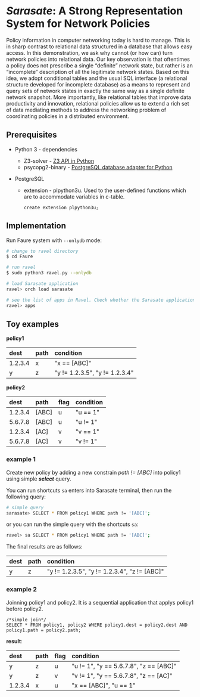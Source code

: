 # ***Sarasate***: A Strong Representation System for Network Policies

Policy information in computer networking today is hard to manage. This is in sharp contrast to relational data structured in a database that allows easy access. In this demonstration, we ask why cannot (or how can) turn network policies into relational data. Our key observation is that oftentimes a policy does not prescribe a single “definite” network state, but rather is an “incomplete” description of all the legitimate network states. Based on this idea, we adopt conditional tables and the usual SQL interface (a relational structure developed for incomplete database) as a means to represent and query sets of network states in exactly the same way as a single definite network snapshot. More importantly, like relational tables that improve data productivity and innovation, relational policies allow us to extend a rich set of data mediating methods to address the networking problem of coordinating policies in a distributed environment.

## **Prerequisites**

- Python 3 - dependencies
  - Z3-solver - [Z3 API in Python](https://www.cs.tau.ac.il/~msagiv/courses/asv/z3py/guide-examples.htm)
  - psycopg2-binary - [PostgreSQL database adapter for Python](https://www.psycopg.org/docs/)

- PostgreSQL
  - extension - plpython3u. Used to the user-defined functions which are to accommodate variables in c-table.
    ```postgres
    create extension plpython3u;
    ```
## **Implementation**

Run Faure system with `--onlydb` mode:

```bash
# change to ravel directory
$ cd Faure  

# run ravel
$ sudo python3 ravel.py --onlydb

# load Sarasate application
ravel> orch load sarasate

# see the list of apps in Ravel. Check whether the Sarasate application is online.
ravel> apps
```

## **Toy examples**

**policy1** 

| dest   | path   | condition  |
| :---  | :----  | :--- |
| 1.2.3.4   | x | "x == [ABC]" |
| y   | z        | "y != 1.2.3.5", "y != 1.2.3.4"   |

**policy2**

| dest  | path  | flag  | condition |
| :---  | :---  | :---  | :---  |
| 1.2.3.4   | [ABC] | u | "u == 1"  |
| 5.6.7.8   | [ABC] | u | "u != 1"  |
| 1.2.3.4   | [AC]  | v | "v == 1"  |
| 5.6.7.8   | [AC]  | v | "v != 1"  |

### **example 1**

Create new policy by adding a new constrain *path != [ABC]* into policy1 using simple ***select*** query.

You can run shortcuts ```sa``` enters into Sarasate terminal, then run the following query:

```bash
# simple query
sarasate> SELECT * FROM policy1 WHERE path != '[ABC]';
```
or you can run the simple query with the shortcuts `sa`:

```bash
ravel> sa SELECT * FROM policy1 WHERE path != '[ABC]';
```

The final results are as follows:

| dest   | path   | condition  |
| :---  | :----  | :--- |
| y   | z        | "y != 1.2.3.5", "y != 1.2.3.4", "z != [ABC]"  |

### **example 2**

Joinning policy1 and policy2. It is a sequential application that applys policy1 before policy2.

```postgres
/*simple join*/
SELECT * FROM policy1, policy2 WHERE policy1.dest = policy2.dest AND policy1.path = policy2.path;
```

**result**:

| dest  | path  | flag  | condition |
| :---  | :---  | :---  | :---  |
| y | z | u | "u != 1", "y == 5.6.7.8", "z == [ABC]"  |
| y | z | v | "v != 1", "y == 5.6.7.8", "z == [AC]"  |
| 1.2.3.4   | x | u | "x == [ABC]", "u == 1"    |






